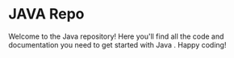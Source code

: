 # JAVA Repo

Welcome to the Java repository! Here you'll find all the code and documentation you need to get started with Java . Happy coding!
